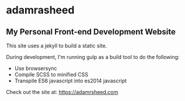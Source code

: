 adamrasheed
=============================

## My Personal Front-end Development Website
This site uses a jekyll to build a static site.

During development, I'm running gulp as a build tool to do the following:

- Use browsersync
- Compile SCSS to minified CSS
- Transpile ES6 javascript into es2014 javascript

Check out the site at: https://adamrsheed.com
